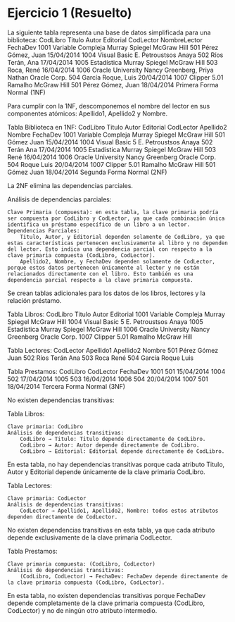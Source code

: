 # Ejercicio 1 (Resuelto)

La siguiente tabla representa una base de datos simplificada para una biblioteca:
CodLibro 	Titulo 	Autor 	Editorial 	CodLector 	NombreLector 	FechaDev
1001 	Variable Compleja 	Murray Spiegel 	McGraw Hill 	501 	Pérez Gómez, Juan 	15/04/2014
1004 	Visual Basic 	E. Petroustsos 	Anaya 	502 	Ríos Terán, Ana 	17/04/2014
1005 	Estadística 	Murray Spiegel 	McGraw Hill 	503 	Roca, René 	16/04/2014
1006 	Oracle University 	Nancy Greenberg, Priya Nathan 	Oracle Corp. 	504 	García Roque, Luis 	20/04/2014
1007 	Clipper 5.01 	Ramalho 	McGraw Hill 	501 	Pérez Gómez, Juan 	18/04/2014
Primera Forma Normal (1NF)

Para cumplir con la 1NF, descomponemos el nombre del lector en sus componentes atómicos: Apellido1, Apellido2 y Nombre.

Tabla Biblioteca en 1NF:
CodLibro 	Titulo 	Autor 	Editorial 	CodLector 	Apellido2 	Nombre 	FechaDev
1001 	Variable Compleja 	Murray Spiegel 	McGraw Hill 	501 	Gómez 	Juan 	15/04/2014
1004 	Visual Basic 5 	E. Petroustsos 	Anaya 	502 	Terán 	Ana 	17/04/2014
1005 	Estadística 	Murray Spiegel 	McGraw Hill 	503 		René 	16/04/2014
1006 	Oracle University 	Nancy Greenberg 	Oracle Corp. 	504 	Roque 	Luis 	20/04/2014
1007 	Clipper 5.01 	Ramalho 	McGraw Hill 	501 	Gómez 	Juan 	18/04/2014
Segunda Forma Normal (2NF)

La 2NF elimina las dependencias parciales.

Análisis de dependencias parciales:

    Clave Primaria (compuesta): en esta tabla, la clave primaria podría ser compuesta por CodLibro y CodLector, ya que cada combinación única identifica un préstamo específico de un libro a un lector.
    Dependencias Parciales:
        Titulo, Autor, y Editorial dependen solamente de CodLibro, ya que estas características pertenecen exclusivamente al libro y no dependen del lector. Esto indica una dependencia parcial con respecto a la clave primaria compuesta (CodLibro, CodLector).
        Apellido2, Nombre, y FechaDev dependen solamente de CodLector, porque estos datos pertenecen únicamente al lector y no están relacionados directamente con el libro. Esto también es una dependencia parcial respecto a la clave primaria compuesta.

Se crean tablas adicionales para los datos de los libros, lectores y la relación préstamo.

Tabla Libros:
CodLibro 	Titulo 	Autor 	Editorial
1001 	Variable Compleja 	Murray Spiegel 	McGraw Hill
1004 	Visual Basic 5 	E. Petroustsos 	Anaya
1005 	Estadística 	Murray Spiegel 	McGraw Hill
1006 	Oracle University 	Nancy Greenberg 	Oracle Corp.
1007 	Clipper 5.01 	Ramalho 	McGraw Hill

Tabla Lectores:
CodLector 	Apellido1 	Apellido2 	Nombre
501 	Pérez 	Gómez 	Juan
502 	Ríos 	Terán 	Ana
503 	Roca 		René
504 	García 	Roque 	Luis

Tabla Prestamos:
CodLibro 	CodLector 	FechaDev
1001 	501 	15/04/2014
1004 	502 	17/04/2014
1005 	503 	16/04/2014
1006 	504 	20/04/2014
1007 	501 	18/04/2014
Tercera Forma Normal (3NF)

No existen dependencias transitivas:

Tabla Libros:

    Clave primaria: CodLibro
    Análisis de dependencias transitivas:
        CodLibro → Titulo: Titulo depende directamente de CodLibro.
        CodLibro → Autor: Autor depende directamente de CodLibro.
        CodLibro → Editorial: Editorial depende directamente de CodLibro.

En esta tabla, no hay dependencias transitivas porque cada atributo Titulo, Autor y Editorial depende únicamente de la clave primaria CodLibro.

Tabla Lectores:

    Clave primaria: CodLector
    Análisis de dependencias transitivas:
        CodLector → Apellido1, Apellido2, Nombre: todos estos atributos dependen directamente de CodLector.

No existen dependencias transitivas en esta tabla, ya que cada atributo depende exclusivamente de la clave primaria CodLector.

Tabla Prestamos:

    Clave primaria compuesta: (CodLibro, CodLector)
    Análisis de dependencias transitivas:
        (CodLibro, CodLector) → FechaDev: FechaDev depende directamente de la clave primaria compuesta (CodLibro, CodLector).

En esta tabla, no existen dependencias transitivas porque FechaDev depende completamente de la clave primaria compuesta (CodLibro, CodLector) y no de ningún otro atributo intermedio.